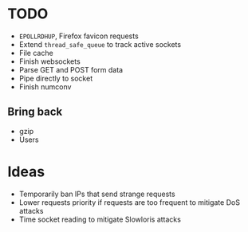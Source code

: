 # TODO

- `EPOLLRDHUP`, Firefox favicon requests
- Extend `thread_safe_queue` to track active sockets
- File cache
- Finish websockets
- Parse GET and POST form data
- Pipe directly to socket
- Finish numconv

## Bring back

- gzip
- Users

# Ideas

- Temporarily ban IPs that send strange requests
- Lower requests priority if requests are too frequent to mitigate DoS attacks
- Time socket reading to mitigate Slowloris attacks
